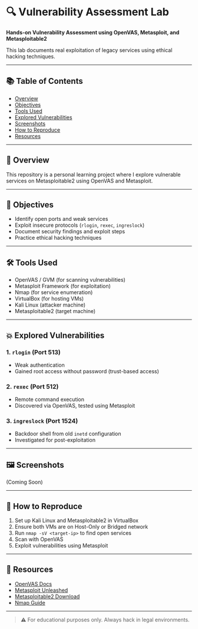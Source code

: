 # 🔍 Vulnerability Assessment Lab

**Hands-on Vulnerability Assessment using OpenVAS, Metasploit, and Metasploitable2**

This lab documents real exploitation of legacy services using ethical hacking techniques.

---

## 📚 Table of Contents
- [Overview](#overview)
- [Objectives](#objectives)
- [Tools Used](#tools-used)
- [Explored Vulnerabilities](#explored-vulnerabilities)
- [Screenshots](#screenshots)
- [How to Reproduce](#how-to-reproduce)
- [Resources](#resources)

---

## 🧠 Overview
This repository is a personal learning project where I explore vulnerable services on Metasploitable2 using OpenVAS and Metasploit.

---

## 🎯 Objectives
- Identify open ports and weak services
- Exploit insecure protocols (`rlogin`, `rexec`, `ingreslock`)
- Document security findings and exploit steps
- Practice ethical hacking techniques

---

## 🛠️ Tools Used
- OpenVAS / GVM (for scanning vulnerabilities)
- Metasploit Framework (for exploitation)
- Nmap (for service enumeration)
- VirtualBox (for hosting VMs)
- Kali Linux (attacker machine)
- Metasploitable2 (target machine)

---

## 💥 Explored Vulnerabilities

### 1. `rlogin` (Port 513)
- Weak authentication
- Gained root access without password (trust-based access)

### 2. `rexec` (Port 512)
- Remote command execution
- Discovered via OpenVAS, tested using Metasploit

### 3. `ingreslock` (Port 1524)
- Backdoor shell from old `inetd` configuration
- Investigated for post-exploitation

---

## 🖼️ Screenshots
(Coming Soon)

---

## 🧪 How to Reproduce
1. Set up Kali Linux and Metasploitable2 in VirtualBox
2. Ensure both VMs are on Host-Only or Bridged network
3. Run `nmap -sV <target-ip>` to find open services
4. Scan with OpenVAS
5. Exploit vulnerabilities using Metasploit

---

## 📘 Resources
- [OpenVAS Docs](https://greenbone.github.io/)
- [Metasploit Unleashed](https://www.offensive-security.com/metasploit-unleashed/)
- [Metasploitable2 Download](https://sourceforge.net/projects/metasploitable/)
- [Nmap Guide](https://nmap.org/book/)

---

> ⚠️ For educational purposes only. Always hack in legal environments.
